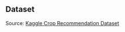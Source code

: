 

## Dataset

Source: [Kaggle Crop Recommendation Dataset](https://www.kaggle.com/datasets/siddharthss/crop-recommendation-dataset?resource=download)



